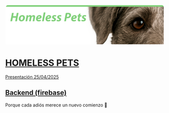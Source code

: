
![](imgs/ReadmeHeader.png)

# [HOMELESS PETS](https://santanaolmo.github.io/HomelessPets/)
[Presentación 25/04/2025](https://www.canva.com/design/DAGlpVrkK2c/GHTvgDYKoq8GquC2-molMQ/edit)

## [Backend (firebase)](https://console.firebase.google.com/u/0/project/homelesspets-70a83/overview?hl=es)

Porque cada adiós merece un nuevo comienzo 🐢
